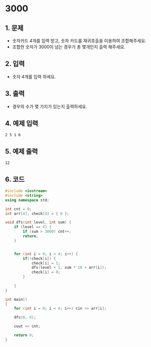 # 3000

## 1. 문제
- 숫자카드 4개를 입력 받고, 숫자 카드를 재귀호출을 이용하여 조합해주세요.
- 조합한 숫자가 3000이 넘는 경우가 총 몇개인지 출력 해주세요.

## 2. 입력
- 숫자 4개를 입력 하세요.

## 3. 출력
-  경우의 수가 몇 가지가 있는지 출력하세요.

## 4. 예제 입력
```
2 5 1 6
```

## 5. 예제 출력
```
12
```

## 6. 코드
```c++
#include <iostream>
#include <string>
using namespace std;

int cnt = 0;
int arr[4], check[4] = { 0 };

void dfs(int level, int sum) {
    if (level == 4) {
        if (sum > 3000) cnt++;
        return;
    }


    for (int i = 0; i < 4; i++) {
        if(!check[i]) {
            check[i] = 1;
            dfs(level + 1, sum * 10 + arr[i]);
            check[i] = 0;
        }
        
    }
}

int main()
{
    for (int i = 0; i < 4; i++) cin >> arr[i];

    dfs(0, 0);

    cout << cnt;

    return 0;
}
```
